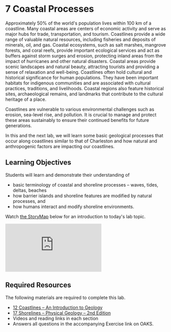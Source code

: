 # **7 Coastal Processes**

Approximately 50% of the world's population lives within 100 km of a coastline. Many coastal areas are centers of economic activity and serve as major hubs for trade, transportation, and tourism. Coastlines provide a wide range of valuable natural resources, including fisheries and deposits of minerals, oil, and gas. Coastal ecosystems, such as salt marshes, mangrove forests, and coral reefs, provide important ecological services and act as buffers against storm surges and erosion, protecting inland areas from the impact of hurricanes and other natural disasters. Coastal areas provide scenic landscapes and natural beauty, attracting tourists and providing a sense of relaxation and well-being. Coastlines often hold cultural and historical significance for human populations. They have been important habitats for indigenous communities and are associated with cultural practices, traditions, and livelihoods. Coastal regions also feature historical sites, archaeological remains, and landmarks that contribute to the cultural heritage of a place.

Coastlines are vulnerable to various environmental challenges such as erosion, sea-level rise, and pollution. It is crucial to manage and protect these areas sustainably to ensure their continued benefits for future generations.

In this and the next lab, we will learn some basic geological processes that occur along coastlines similar to that of Charleston and how natural and anthropogenic factors are impacting our coastlines.

## Learning Objectives

Students will learn and demonstrate their understanding of
- basic terminology of coastal and shoreline processes – waves, tides, deltas, beaches
- how barrier islands and shoreline features are modified by natural processes, and
- how humans interact and modify shoreline environments.

Watch [the StoryMap](https://arcg.is/SCmLW) below for an introduction to today's lab topic.

<div class="container">
<iframe src="https://storymaps.arcgis.com/stories/f4cfac34958b4275adf38c4e4f3ac9a1"
frameborder="0" allowfullscreen class="video"></iframe>
</div>

## Required Resources

The following materials are required to complete this lab.

- [12 Coastlines – An Introduction to Geology](https://slcc.pressbooks.pub/introgeology/chapter/12-shorelines/)
- [17 Shorelines – Physical Geology – 2nd Edition](https://opentextbc.ca/physicalgeology2ed/part/chapter-17-shorelines/)
- Videos and reading links in each section
- Answers all questions in the accompanying Exercise link on OAKS.